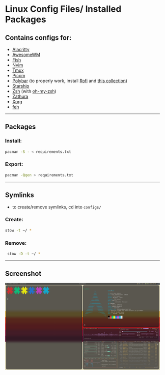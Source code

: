 # Linux Config Files/ Installed Packages

## Contains configs for:
- [Alacritty](https://github.com/alacritty/alacritty)
- [AwesomeWM](https://awesomewm.org/)
- [Fish](https://fishshell.com/)
- [Nvim](https://neovim.io/)
- [Tmux](https://github.com/tmux/tmux/wiki)
- [Picom](https://github.com/jonaburg/picom)
- [Polybar](https://github.com/polybar/polybar) (to properly work, install [Rofi](https://github.com/davatorium/rofi) and [this collection](https://github.com/adi1090x/rofi))
- [Starship](https://starship.rs/)
- [Zsh](https://www.zsh.org/) (with [oh-my-zsh](https://ohmyz.sh/))
- [Zathura](https://wiki.archlinux.org/title/zathura)
- [Xorg](https://www.x.org/wiki/)
- [feh](https://wiki.archlinux.org/title/feh)

---
## Packages

### Install:
``` bash
pacman -S - < requirements.txt
```

### Export:
``` bash
pacman -Qqen > requirements.txt
```

---
## Symlinks
 -  to create/remove symlinks, cd into `configs/`

### Create:
 ```bash
 stow -t ~/ *
 ```

### Remove:

```bash
 stow -D -t ~/ *
 ```

---

## Screenshot

![Screenshot](screenshot.png)
